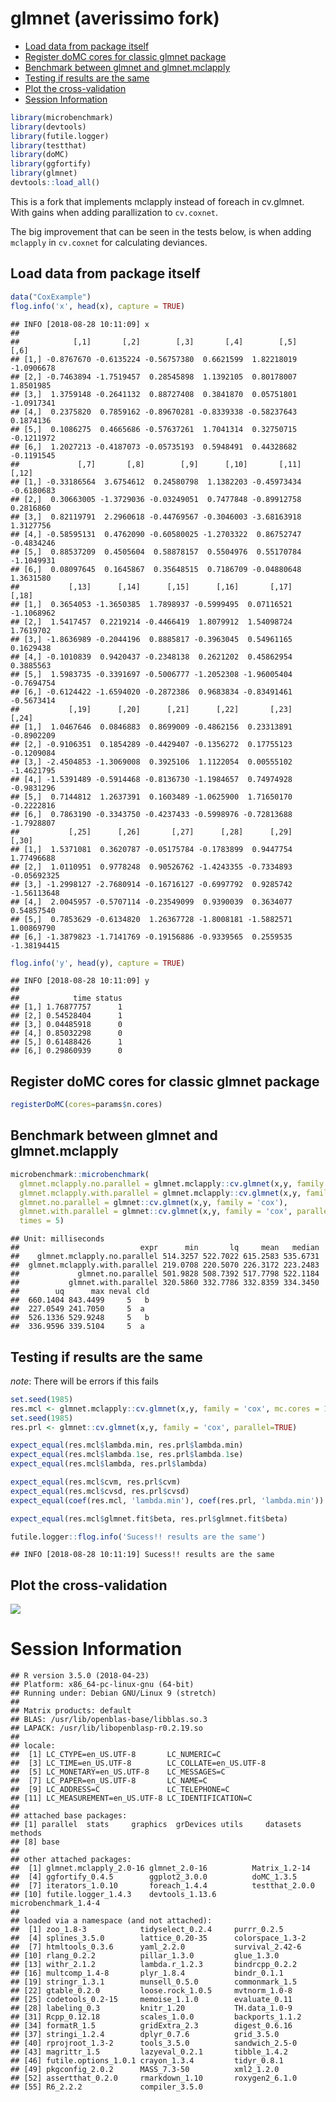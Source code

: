 glmnet (averissimo fork)
================

-   [Load data from package itself](#load-data-from-package-itself)
-   [Register doMC cores for classic glmnet package](#register-domc-cores-for-classic-glmnet-package)
-   [Benchmark between glmnet and glmnet.mclapply](#benchmark-between-glmnet-and-glmnet.mclapply)
-   [Testing if results are the same](#testing-if-results-are-the-same)
-   [Plot the cross-validation](#plot-the-cross-validation)
-   [Session Information](#session-information)

``` r
library(microbenchmark)
library(devtools)
library(futile.logger)
library(testthat)
library(doMC)
library(ggfortify)
library(glmnet)
devtools::load_all()
```

This is a fork that implements mclapply instead of foreach in cv.glmnet. With gains when adding parallization to `cv.coxnet`.

The big improvement that can be seen in the tests below, is when adding `mclapply` in `cv.coxnet` for calculating deviances.

Load data from package itself
-----------------------------

``` r
data("CoxExample")
flog.info('x', head(x), capture = TRUE)
```

    ## INFO [2018-08-28 10:11:09] x
    ## 
    ##            [,1]       [,2]        [,3]       [,4]        [,5]       [,6]
    ## [1,] -0.8767670 -0.6135224 -0.56757380  0.6621599  1.82218019 -1.0906678
    ## [2,] -0.7463894 -1.7519457  0.28545898  1.1392105  0.80178007  1.8501985
    ## [3,]  1.3759148 -0.2641132  0.88727408  0.3841870  0.05751801 -1.0917341
    ## [4,]  0.2375820  0.7859162 -0.89670281 -0.8339338 -0.58237643  0.1874136
    ## [5,]  0.1086275  0.4665686 -0.57637261  1.7041314  0.32750715 -0.1211972
    ## [6,]  1.2027213 -0.4187073 -0.05735193  0.5948491  0.44328682 -0.1191545
    ##             [,7]       [,8]        [,9]      [,10]       [,11]      [,12]
    ## [1,] -0.33186564  3.6754612  0.24580798  1.1382203 -0.45973434 -0.6180683
    ## [2,]  0.30663005 -1.3729036 -0.03249051  0.7477848 -0.89912758  0.2816860
    ## [3,]  0.82119791  2.2960618 -0.44769567 -0.3046003 -3.68163918  1.3127756
    ## [4,] -0.58595131  0.4762090 -0.60580025 -1.2703322  0.86752747 -0.4834246
    ## [5,]  0.88537209  0.4505604  0.58878157  0.5504976  0.55170784 -1.1049931
    ## [6,]  0.08097645  0.1645867  0.35648515  0.7186709 -0.04880648  1.3631580
    ##           [,13]      [,14]      [,15]      [,16]       [,17]      [,18]
    ## [1,]  0.3654053 -1.3650385  1.7898937 -0.5999495  0.07116521 -1.1068962
    ## [2,]  1.5417457  0.2219214 -0.4466419  1.8079912  1.54098724  1.7619702
    ## [3,] -1.8636989 -0.2044196  0.8885817 -0.3963045  0.54961165  0.1629438
    ## [4,] -0.1010839  0.9420437 -0.2348138  0.2621202  0.45862954  0.3885563
    ## [5,]  1.5983735 -0.3391697 -0.5006777 -1.2052308 -1.96005404 -0.7694754
    ## [6,] -0.6124422 -1.6594020 -0.2872386  0.9683834 -0.83491461 -0.5673414
    ##           [,19]      [,20]      [,21]      [,22]       [,23]      [,24]
    ## [1,]  1.0467646  0.0846883  0.8699009 -0.4862156  0.23313891 -0.8902209
    ## [2,] -0.9106351  0.1854289 -0.4429407 -0.1356272  0.17755123 -0.1209084
    ## [3,] -2.4504853 -1.3069008  0.3925106  1.1122054  0.00555102 -1.4621795
    ## [4,] -1.5391489 -0.5914468 -0.8136730 -1.1984657  0.74974928 -0.9831296
    ## [5,]  0.7144812  1.2637391  0.1603489 -1.0625900  1.71650170 -0.2222816
    ## [6,]  0.7863190 -0.3343750 -0.4237433 -0.5998976 -0.72813688 -1.7928807
    ##           [,25]      [,26]       [,27]      [,28]      [,29]       [,30]
    ## [1,]  1.5371081  0.3620787 -0.05175784 -0.1783899  0.9447754  1.77496688
    ## [2,]  1.0110951  0.9778248  0.90526762 -1.4243355 -0.7334893 -0.05692325
    ## [3,] -1.2998127 -2.7680914 -0.16716127 -0.6997792  0.9285742 -1.56113648
    ## [4,]  2.0045957 -0.5707114 -0.23549099  0.9390039  0.3634077  0.54857540
    ## [5,]  0.7853629 -0.6134820  1.26367728 -1.8008181 -1.5882571  1.00869790
    ## [6,] -1.3879823 -1.7141769 -0.19156886 -0.9339565  0.2559535 -1.38194415

``` r
flog.info('y', head(y), capture = TRUE)
```

    ## INFO [2018-08-28 10:11:09] y
    ## 
    ##            time status
    ## [1,] 1.76877757      1
    ## [2,] 0.54528404      1
    ## [3,] 0.04485918      0
    ## [4,] 0.85032298      0
    ## [5,] 0.61488426      1
    ## [6,] 0.29860939      0

Register doMC cores for classic glmnet package
----------------------------------------------

``` r
registerDoMC(cores=params$n.cores)
```

Benchmark between glmnet and glmnet.mclapply
--------------------------------------------

``` r
microbenchmark::microbenchmark(
  glmnet.mclapply.no.parallel = glmnet.mclapply::cv.glmnet(x,y, family = 'cox'),
  glmnet.mclapply.with.parallel = glmnet.mclapply::cv.glmnet(x,y, family = 'cox', mc.cores = params$n.cores),
  glmnet.no.parallel = glmnet::cv.glmnet(x,y, family = 'cox'),
  glmnet.with.parallel = glmnet::cv.glmnet(x,y, family = 'cox', parallel=TRUE),
  times = 5)
```

    ## Unit: milliseconds
    ##                           expr      min       lq     mean   median
    ##    glmnet.mclapply.no.parallel 514.3257 522.7022 615.2583 535.6731
    ##  glmnet.mclapply.with.parallel 219.0708 220.5070 226.3172 223.2483
    ##             glmnet.no.parallel 501.9828 508.7392 517.7798 522.1184
    ##           glmnet.with.parallel 320.5860 332.7786 332.8359 334.3450
    ##        uq      max neval cld
    ##  660.1404 843.4499     5   b
    ##  227.0549 241.7050     5  a 
    ##  526.1336 529.9248     5   b
    ##  336.9596 339.5104     5  a

Testing if results are the same
-------------------------------

*note*: There will be errors if this fails

``` r
set.seed(1985)
res.mcl <- glmnet.mclapply::cv.glmnet(x,y, family = 'cox', mc.cores = 10)
set.seed(1985)
res.prl <- glmnet::cv.glmnet(x,y, family = 'cox', parallel=TRUE)

expect_equal(res.mcl$lambda.min, res.prl$lambda.min)
expect_equal(res.mcl$lambda.1se, res.prl$lambda.1se)
expect_equal(res.mcl$lambda, res.prl$lambda)

expect_equal(res.mcl$cvm, res.prl$cvm)
expect_equal(res.mcl$cvsd, res.prl$cvsd)
expect_equal(coef(res.mcl, 'lambda.min'), coef(res.prl, 'lambda.min'))

expect_equal(res.mcl$glmnet.fit$beta, res.prl$glmnet.fit$beta)

futile.logger::flog.info('Sucess!! results are the same')
```

    ## INFO [2018-08-28 10:11:19] Sucess!! results are the same

Plot the cross-validation
-------------------------

![](README_files/figure-markdown_github/unnamed-chunk-7-1.png)

Session Information
===================

    ## R version 3.5.0 (2018-04-23)
    ## Platform: x86_64-pc-linux-gnu (64-bit)
    ## Running under: Debian GNU/Linux 9 (stretch)
    ## 
    ## Matrix products: default
    ## BLAS: /usr/lib/openblas-base/libblas.so.3
    ## LAPACK: /usr/lib/libopenblasp-r0.2.19.so
    ## 
    ## locale:
    ##  [1] LC_CTYPE=en_US.UTF-8       LC_NUMERIC=C              
    ##  [3] LC_TIME=en_US.UTF-8        LC_COLLATE=en_US.UTF-8    
    ##  [5] LC_MONETARY=en_US.UTF-8    LC_MESSAGES=C             
    ##  [7] LC_PAPER=en_US.UTF-8       LC_NAME=C                 
    ##  [9] LC_ADDRESS=C               LC_TELEPHONE=C            
    ## [11] LC_MEASUREMENT=en_US.UTF-8 LC_IDENTIFICATION=C       
    ## 
    ## attached base packages:
    ## [1] parallel  stats     graphics  grDevices utils     datasets  methods  
    ## [8] base     
    ## 
    ## other attached packages:
    ##  [1] glmnet.mclapply_2.0-16 glmnet_2.0-16          Matrix_1.2-14         
    ##  [4] ggfortify_0.4.5        ggplot2_3.0.0          doMC_1.3.5            
    ##  [7] iterators_1.0.10       foreach_1.4.4          testthat_2.0.0        
    ## [10] futile.logger_1.4.3    devtools_1.13.6        microbenchmark_1.4-4  
    ## 
    ## loaded via a namespace (and not attached):
    ##  [1] zoo_1.8-3            tidyselect_0.2.4     purrr_0.2.5         
    ##  [4] splines_3.5.0        lattice_0.20-35      colorspace_1.3-2    
    ##  [7] htmltools_0.3.6      yaml_2.2.0           survival_2.42-6     
    ## [10] rlang_0.2.2          pillar_1.3.0         glue_1.3.0          
    ## [13] withr_2.1.2          lambda.r_1.2.3       bindrcpp_0.2.2      
    ## [16] multcomp_1.4-8       plyr_1.8.4           bindr_0.1.1         
    ## [19] stringr_1.3.1        munsell_0.5.0        commonmark_1.5      
    ## [22] gtable_0.2.0         loose.rock_1.0.5     mvtnorm_1.0-8       
    ## [25] codetools_0.2-15     memoise_1.1.0        evaluate_0.11       
    ## [28] labeling_0.3         knitr_1.20           TH.data_1.0-9       
    ## [31] Rcpp_0.12.18         scales_1.0.0         backports_1.1.2     
    ## [34] formatR_1.5          gridExtra_2.3        digest_0.6.16       
    ## [37] stringi_1.2.4        dplyr_0.7.6          grid_3.5.0          
    ## [40] rprojroot_1.3-2      tools_3.5.0          sandwich_2.5-0      
    ## [43] magrittr_1.5         lazyeval_0.2.1       tibble_1.4.2        
    ## [46] futile.options_1.0.1 crayon_1.3.4         tidyr_0.8.1         
    ## [49] pkgconfig_2.0.2      MASS_7.3-50          xml2_1.2.0          
    ## [52] assertthat_0.2.0     rmarkdown_1.10       roxygen2_6.1.0      
    ## [55] R6_2.2.2             compiler_3.5.0
